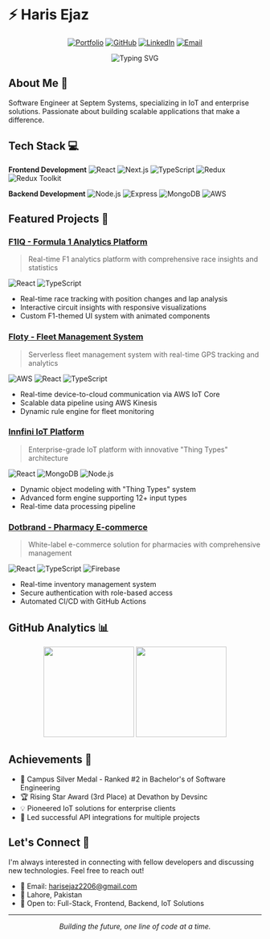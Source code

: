 # ⚡️ Haris Ejaz

<div align="center">

[![Portfolio](https://img.shields.io/badge/Portfolio-Visit-ff69b4?style=for-the-badge&logo=google-chrome&logoColor=white)](https://harisejaz.com)
[![GitHub](https://img.shields.io/badge/GitHub-Follow-181717?style=for-the-badge&logo=github)](https://github.com/harisejaz2206)
[![LinkedIn](https://img.shields.io/badge/LinkedIn-Connect-0077B5?style=for-the-badge&logo=linkedin)](https://www.linkedin.com/in/harisejaz22/)
[![Email](https://img.shields.io/badge/Email-Contact-D14836?style=for-the-badge&logo=gmail)](mailto:harisejaz2206@gmail.com)

<img src="https://readme-typing-svg.demolab.com?font=Fira+Code&pause=1000&width=435&lines=Associate+Software+Engineer;Full+Stack+Developer;Problem+Solver;Tech+Enthusiast" alt="Typing SVG" />

</div>

## About Me 🚀

Software Engineer at Septem Systems, specializing in IoT and enterprise solutions. Passionate about building scalable applications that make a difference.

## Tech Stack 💻

**Frontend Development**
![React](https://img.shields.io/badge/React-61DAFB?style=flat&logo=react&logoColor=black)
![Next.js](https://img.shields.io/badge/Next.js-000000?style=flat&logo=next.js&logoColor=white)
![TypeScript](https://img.shields.io/badge/TypeScript-3178C6?style=flat&logo=typescript&logoColor=white)
![Redux](https://img.shields.io/badge/Redux-764ABC?style=flat&logo=redux&logoColor=white)
![Redux Toolkit](https://img.shields.io/badge/Redux_Toolkit-764ABC?style=flat&logo=redux&logoColor=white)

**Backend Development**
![Node.js](https://img.shields.io/badge/Node.js-339933?style=flat&logo=node.js&logoColor=white)
![Express](https://img.shields.io/badge/Express-000000?style=flat&logo=express&logoColor=white)
![MongoDB](https://img.shields.io/badge/MongoDB-47A248?style=flat&logo=mongodb&logoColor=white)
![AWS](https://img.shields.io/badge/AWS-232F3E?style=flat&logo=amazon-aws&logoColor=white)

## Featured Projects 🎯

### [F1IQ - Formula 1 Analytics Platform](https://f1iq.com) 
> Real-time F1 analytics platform with comprehensive race insights and statistics

![React](https://img.shields.io/badge/React-61DAFB?style=flat&logo=react&logoColor=black)
![TypeScript](https://img.shields.io/badge/TypeScript-3178C6?style=flat&logo=typescript&logoColor=white)


- Real-time race tracking with position changes and lap analysis
- Interactive circuit insights with responsive visualizations
- Custom F1-themed UI system with animated components


### [Floty - Fleet Management System](https://floty.ai)
> Serverless fleet management system with real-time GPS tracking and analytics

![AWS](https://img.shields.io/badge/AWS-232F3E?style=flat&logo=amazon-aws&logoColor=white)
![React](https://img.shields.io/badge/React-61DAFB?style=flat&logo=react&logoColor=black)
![TypeScript](https://img.shields.io/badge/TypeScript-3178C6?style=flat&logo=typescript&logoColor=white)

- Real-time device-to-cloud communication via AWS IoT Core
- Scalable data pipeline using AWS Kinesis
- Dynamic rule engine for fleet monitoring


### [Innfini IoT Platform](https://innfini-platform.innovent.site)
> Enterprise-grade IoT platform with innovative "Thing Types" architecture

![React](https://img.shields.io/badge/React-61DAFB?style=flat&logo=react&logoColor=black)
![MongoDB](https://img.shields.io/badge/MongoDB-47A248?style=flat&logo=mongodb&logoColor=white)
![Node.js](https://img.shields.io/badge/Node.js-339933?style=flat&logo=node.js&logoColor=white)

- Dynamic object modeling with "Thing Types" system
- Advanced form engine supporting 12+ input types
- Real-time data processing pipeline


### [Dotbrand - Pharmacy E-commerce](https://dotbrand-d54bd.web.app)
> White-label e-commerce solution for pharmacies with comprehensive management

![React](https://img.shields.io/badge/React-61DAFB?style=flat&logo=react&logoColor=black)
![TypeScript](https://img.shields.io/badge/TypeScript-3178C6?style=flat&logo=typescript&logoColor=white)
![Firebase](https://img.shields.io/badge/Firebase-FFCA28?style=flat&logo=firebase&logoColor=black)

- Real-time inventory management system
- Secure authentication with role-based access
- Automated CI/CD with GitHub Actions


## GitHub Analytics 📊

<div align="center">
<img height="180em" src="https://github-readme-stats.vercel.app/api?username=harisejaz2206&show_icons=true&theme=tokyonight" />
<img height="180em" src="https://github-readme-stats.vercel.app/api/top-langs/?username=harisejaz2206&layout=compact&theme=tokyonight" />
</div>

## Achievements 🏅

- 🥈 Campus Silver Medal - Ranked #2 in Bachelor's of Software Engineering
- 🏆 Rising Star Award (3rd Place) at Devathon by Devsinc
- 💡 Pioneered IoT solutions for enterprise clients
- 🚀 Led successful API integrations for multiple projects

## Let's Connect 🤝

I'm always interested in connecting with fellow developers and discussing new technologies. Feel free to reach out!

- 📧 Email: harisejaz2206@gmail.com
- 📍 Lahore, Pakistan
- 💼 Open to: Full-Stack, Frontend, Backend, IoT Solutions

---
<div align="center">
<i>Building the future, one line of code at a time.</i>
</div>
